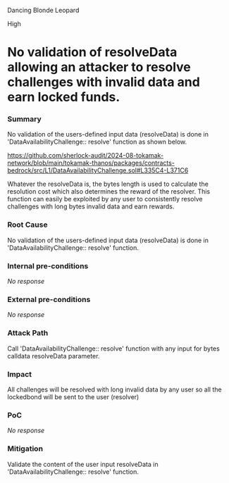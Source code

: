 Dancing Blonde Leopard

High

# No validation of resolveData allowing an attacker to resolve challenges with invalid data and earn locked funds.

### Summary

No validation of the users-defined input data (resolveData) is done in 'DataAvailabilityChallenge:: resolve' function as shown below.

https://github.com/sherlock-audit/2024-08-tokamak-network/blob/main/tokamak-thanos/packages/contracts-bedrock/src/L1/DataAvailabilityChallenge.sol#L335C4-L371C6

Whatever the resolveData is, the bytes length is used to calculate the resolution cost which also determines the reward of the resolver. This function can easily be exploited by any user to consistently resolve challenges with long bytes invalid data and earn rewards.

### Root Cause

No validation of the users-defined input data (resolveData) is done in 'DataAvailabilityChallenge:: resolve' function.

### Internal pre-conditions

_No response_

### External pre-conditions

_No response_

### Attack Path

Call 'DataAvailabilityChallenge:: resolve' function with any input for  bytes calldata resolveData parameter.

### Impact

All challenges will be resolved with long invalid data by any user so all the lockedbond will be sent to the user (resolver)

### PoC

_No response_

### Mitigation

Validate the content of the user input resolveData in 'DataAvailabilityChallenge:: resolve' function.